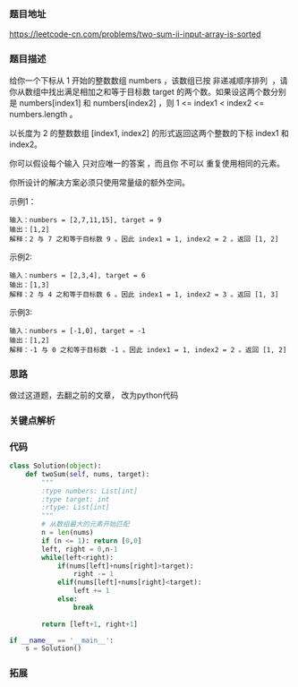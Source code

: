 ### 题目地址
https://leetcode-cn.com/problems/two-sum-ii-input-array-is-sorted
### 题目描述
给你一个下标从 1 开始的整数数组 numbers ，该数组已按 非递减顺序排列  ，请你从数组中找出满足相加之和等于目标数 target 的两个数。如果设这两个数分别是 numbers[index1] 和 numbers[index2] ，则 1 <= index1 < index2 <= numbers.length 。

以长度为 2 的整数数组 [index1, index2] 的形式返回这两个整数的下标 index1 和 index2。

你可以假设每个输入 只对应唯一的答案 ，而且你 不可以 重复使用相同的元素。

你所设计的解决方案必须只使用常量级的额外空间。


示例1：
```shell
输入：numbers = [2,7,11,15], target = 9
输出：[1,2]
解释：2 与 7 之和等于目标数 9 。因此 index1 = 1, index2 = 2 。返回 [1, 2] 

```
示例2:
```shell
输入：numbers = [2,3,4], target = 6
输出：[1,3]
解释：2 与 4 之和等于目标数 6 。因此 index1 = 1, index2 = 3 。返回 [1, 3] 

```

示例3:
```shell
输入：numbers = [-1,0], target = -1
输出：[1,2]
解释：-1 与 0 之和等于目标数 -1 。因此 index1 = 1, index2 = 2 。返回 [1, 2] 
```

### 思路
做过这道题，去翻之前的文章，
改为python代码

### 关键点解析


### 代码

```python
class Solution(object):
    def twoSum(self, nums, target):
        """
        :type numbers: List[int]
        :type target: int
        :rtype: List[int]
        """
        # 从数组最大的元素开始匹配
        n = len(nums)
        if (n <= 1): return [0,0]
        left, right = 0,n-1
        while(left<right):
            if(nums[left]+nums[right]>target):
                right -= 1
            elif(nums[left]+nums[right]<target):
                left += 1
            else:
                break
        
        return [left+1, right+1]

if __name__ == '__main__':
    s = Solution()

```

### 拓展

